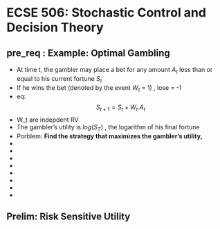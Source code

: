 # ECSE 506: Stochastic Control and Decision Theory


## pre_req : Example: Optimal Gambling
* At time t, the gambler may place a bet for any amount $A_t$ less than or equal to his current fortune $S_t$
* If he wins the bet (denoted by the event $W_t$ = 1) , lose = -1 
* eq: $$S_{t+1} = S_{t} + W_t. A_t$$
* W_t are indepdent RV
* The gambler’s utility is $log(S_T)$ , the logarithm of his final fortune
* Porblem: **Find the strategy that maximizes the gambler’s utility,**
*  
* 
* 
* 
* 
* 
* 
* 




## Prelim: Risk Sensitive Utility



